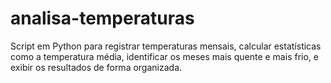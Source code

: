 # analisa-temperaturas
Script em Python para registrar temperaturas mensais, calcular estatísticas como a temperatura média, identificar os meses mais quente e mais frio, e exibir os resultados de forma organizada.
